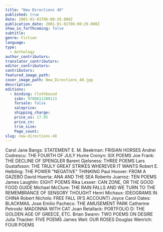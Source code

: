 ```yaml
---
title: "New Directions 48"
published: true
date: 2001-01-01T06:00:29.000Z
publication_date: 2001-01-01T06:00:29.000Z
show_in_forthcoming: false
subtitle:
genre: Fiction
language:
type:
  - Anthology
author_contributors:
translator_contributors:
editor_contributors:
contributors:
featured_image_path:
cover_image_path: New_Directions_48.jpg
description:
editions:
  - binding: Clothbound
    isbn: 9780811209113
    forsale: false
    saleprice:
    shipping_charge:
    price_us: 17.95
    price_cn:
    trim_size:
    Page_count:
slug: new-directions-48
---
```


Carol Jane Bangs: STATEMENT E. M. Beekman: FRISIAN HORSES Andrei Codrescu: THE FOURTH OF JULY Hume Cronyn: SIX POEMS Joe Frank: THE DECLINE OF SPENGLER Barent Gjelsness: THREE POEMS Lars Gustafsson: THE TRULY GREAT STRIKES WHEREVER IT WANTS Robert E. Helbling: THE POWER "NEGATIVE" THINKING Paul Hoover: FROM A GAZEBO David Huerta: ANA AND THE SEA Roberto Juarroz: TEN POEMS James Laughlin: EIGHT POEMS Rika Lesser: CAN ZONE, OR THE GOOD FOOD GUIDE Michael McClure: THE RAIN FALLS AND WE TURN TO THE REMEMBRANCE OF SENSORY THOUGHT Henri Michaux: IDEOGRAMS IN CHINA Robert Nichols: FREE FALL (R’S ACCOUNT) Joyce Carol Oates: BLACKMAIL Jose Emilio Pacheco: THE AMUSEMENT PARK Catherine Petroski: MADONNA WITH CAT Joan Retallack: PORTFOLIO D: THE GOLDEN AGE OF GREECE, ETC. Brian Swann: TWO POEMS ON DESIRE Julia Thacker: FIVE POEMS James Weil: OUR ROSES Douglas Wenrich: FOUR POEMS

